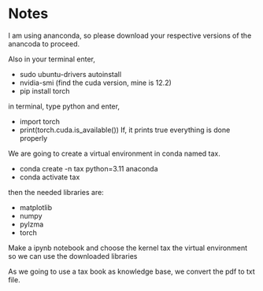 # Notes

I am using ananconda, so please download your respective versions of the anancoda to proceed. 

Also in your terminal enter,
- sudo ubuntu-drivers autoinstall
- nvidia-smi (find the cuda version, mine is 12.2)
- pip install torch

in terminal, type python and enter,
- import torch
- print(torch.cuda.is_available()) If, it prints true everything is done properly

We are going to create a virtual environment in conda named tax.
- conda create -n tax python=3.11 anaconda
- conda activate tax

then the needed libraries are:
- matplotlib
- numpy
- pylzma
- torch

Make a ipynb notebook and choose the kernel tax the virtual environment so we can use the downloaded libraries

As we going to use a tax book as knowledge base, we convert the pdf to txt file.